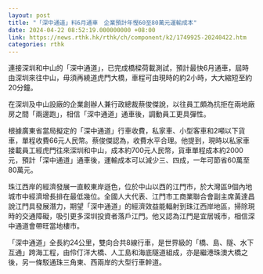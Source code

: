```yaml
---
layout: post
title: "「深中通道」料6月通車　企業預計年慳60至80萬元運輸成本"
date: 2024-04-22 08:52:19.000000000 +08:00
link: https://news.rthk.hk/rthk/ch/component/k2/1749925-20240422.htm
categories: rthk
---
```


連接深圳和中山的「深中通道」，已完成橋樑荷載測試，預計最快6月通車，屆時由深圳來往中山，毋須再繞道虎門大橋，車程可由現時的約2小時，大大縮短至約20分鐘。

在深圳及中山設廠的企業創辦人兼行政總裁蔡俊傑說，以往員工頗為抗拒在兩地廠房之間「兩邊跑」，相信「深中通道」通車後，調動員工更具彈性。

根據廣東省當局擬定的「深中通道」行車收費，私家車、小型客車和2噸以下貨車，單程收費66元人民幣。蔡俊傑認為，收費水平合理。他提到，現時以私家車接載員工經虎門往來深圳和中山，成本約700元人民幣，貨車單程成本約2000元，預計「深中通道」通車後，運輸成本可以減少三、四成，一年可節省60萬至80萬元。

珠江西岸的經濟發展一直較東岸遜色，位於中山以西的江門市，於大灣區9個內地城市中經濟增長排在最低幾位。全國人大代表、江門市工商業聯合會副主席黃達昌說江門具發展潛力，期望「深中通道」的經濟效益能輻射到珠江西岸地區，掃除現時的交通障礙，吸引更多深圳投資者落戶江門。他又認為江門是宜居城市，相信深中通道會帶旺當地樓市。

「深中通道」全長約24公里，雙向合共8線行車，是世界級的「橋、島、隧、水下互通」跨海工程，由伶仃洋大橋、人工島和海底隧道組成，亦是繼港珠澳大橋之後，另一條駁通珠三角東、西兩岸的大型行車幹道。
